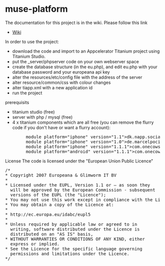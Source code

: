 muse-platform
=============

The documentation for this project is in the wiki.  Please follow this link

* [Wiki](https://github.com/europeana/openculture/wiki/ )

In order to use the project:

* download the code and import to an Appcelerator Titanium project using Titanium Studio.
* put the _server/phpserver code on your own webserver space
* create the database structure (in the eu.php), and edit eu.php with your database password and your europeana api key
* alter the resources/etc/config file with the address of the server
* alter resource/common/css with colour changes
* alter tiapp.xml with a new application id
* run the project

prerequisits

* titanium studio (free)
* server with php / mysql (free)
* 4 x titanium components which are all free (you can remove the flurry code if you don't have or want a flurry account):
<pre>
        module platform="iphone" version="1.1">dk.napp.social
        module platform="iphone" version="1.0">de.marcelpociot.twitter
        module platform="iphone" version="1.1.1">com.onecowstanding.flurry
        module platform="android" version="1.1.1">com.onecowstanding.flurry
</pre>

License
The code is licensed under the "European Union Public Licence" 

<pre>
/*
* Copyright 2007 Europeana & Glimworm IT BV
*
* Licensed under the EUPL, Version 1.1 or – as soon they
  will be approved by the European Commission - subsequent
  versions of the EUPL (the "Licence");
* You may not use this work except in compliance with the Licence.
* You may obtain a copy of the Licence at:
*
* http://ec.europa.eu/idabc/eupl5
*
* Unless required by applicable law or agreed to in
  writing, software distributed under the Licence is
  distributed on an "AS IS" basis,
* WITHOUT WARRANTIES OR CONDITIONS OF ANY KIND, either
  express or implied.
* See the Licence for the specific language governing
  permissions and limitations under the Licence.
*/
